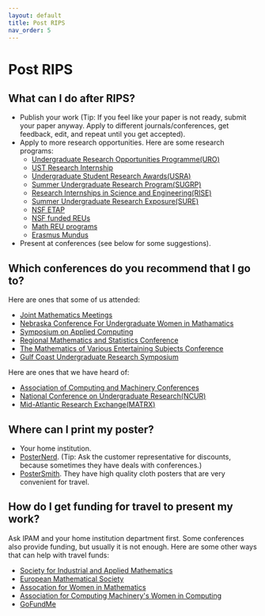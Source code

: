 ```yaml
---
layout: default
title: Post RIPS
nav_order: 5
---
```


# Post RIPS

## What can I do after RIPS?
- Publish your work (Tip: If you feel like your paper is not ready, submit your paper anyway. Apply to different journals/conferences, get feedback, edit, and repeat until you get accepted).
- Apply to more research opportunities. Here are some research programs:
  - [Undergraduate Research Opportunities Programme(URO)](https://www.imperial.ac.uk/urop/)
  - [UST Research Internship](https://www.ip-korea.org/impact/cultivating.php)
  - [Undergraduate Student Research Awards(USRA)](https://www.nserc-crsng.gc.ca/students-etudiants/ug-pc/usra-brpc_eng.asp)
  - [Summer Undergraduate Research Program(SUGRP)](https://sse.cuhk.edu.cn/article/853)
  - [Research Internships in Science and Engineering(RISE)](https://www.daad.de/rise/en/)
  - [Summer Undergraduate Research Exposure(SURE)](https://www.iith.ac.in/news/2024/02/15/Summer-Undergraduate-Research-Exposure/)
  - [NSF ETAP](https://etap.nsf.gov/programs)
  - [NSF funded REUs](https://www.nsf.gov/crssprgm/reu/)
  - [Math REU programs](https://sites.google.com/view/mathreu)
  - [Erasmus Mundus](https://erasmus-plus.ec.europa.eu/opportunities/opportunities-for-individuals/students/erasmus-mundus-joint-masters)
- Present at conferences (see below for some suggestions).

## Which conferences do you recommend that I go to?
Here are ones that some of us attended:
- [Joint Mathematics Meetings](https://jointmathematicsmeetings.org/jmm)
- [Nebraska Conference For Undergraduate Women in Mathamatics](https://math.unl.edu/ncuwm)
- [Symposium on Applied Computing](https://www.sigapp.org/sac/sac2025/)
- [Regional Mathematics and Statistics Conference](https://mathstats.uncg.edu/rmsc/)
- [The Mathematics of Various Entertaining Subjects Conference](https://momath.org/moves-conference/)
- [Gulf Coast Undergraduate Research Symposium](https://gcurs.rice.edu/)
  
Here are ones that we have heard of:
- [Association of Computing and Machinery Conferences](https://dl.acm.org/conferences/upcoming?startPage=3&pageSize=10)
- [National Conference on Undergraduate Research(NCUR)](https://ncur.secure-platform.com/2024)
- [Mid-Atlantic Research Exchange(MATRX)](https://engineering.jhu.edu/ams/event/mid-atlantic-research-exchange-matrx/)

## Where can I print my poster?
- Your home institution.
- [PosterNerd](https://www.posternerd.com/). (Tip: Ask the customer representative for discounts, because sometimes they have deals with conferences.)
- [PosterSmith](https://postersmith.com/). They have high quality cloth posters that are very convenient for travel.

## How do I get funding for travel to present my work?
Ask IPAM and your home institution department first. Some conferences also provide funding, but usually it is not enough. Here are some other ways that can help with travel funds:
- [Society for Industrial and Applied Mathematics](https://www.siam.org/conferences-events/conference-support/travel-and-registration-support/)
- [European Mathematical Society](https://euromathsoc.org/submit/travel-grant)
- [Assocation for Women in Mathematics](https://awm-math.org/awards/awm-grants/travel-grants/#:~:text=Applicants%20must%20be%20women%20holding,past%20two%20years%20is%20ineligible)
- [Association for Computing Machinery's Women in Computing](https://women.acm.org/scholarships/)
- [GoFundMe](https://www.gofundme.com/)




